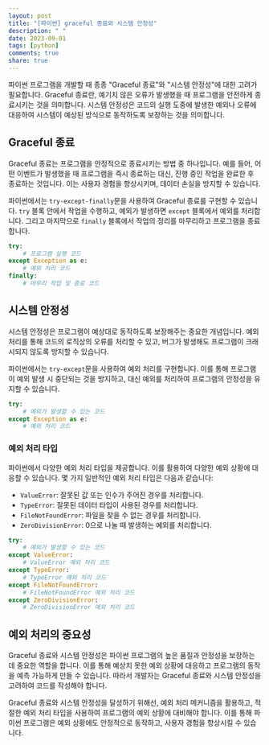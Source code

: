 ```yaml
---
layout: post
title: "[파이썬] graceful 종료와 시스템 안정성"
description: " "
date: 2023-09-01
tags: [python]
comments: true
share: true
---
```


파이썬 프로그램을 개발할 때 종종 "Graceful 종료"와 "시스템 안정성"에 대한 고려가 필요합니다. Graceful 종료란, 예기치 않은 오류가 발생했을 때 프로그램을 안전하게 종료시키는 것을 의미합니다. 시스템 안정성은 코드의 실행 도중에 발생한 예외나 오류에 대응하여 시스템이 예상된 방식으로 동작하도록 보장하는 것을 의미합니다.

## Graceful 종료

Graceful 종료는 프로그램을 안정적으로 종료시키는 방법 중 하나입니다. 예를 들어, 어떤 이벤트가 발생했을 때 프로그램을 즉시 종료하는 대신, 진행 중인 작업을 완료한 후 종료하는 것입니다. 이는 사용자 경험을 향상시키며, 데이터 손실을 방지할 수 있습니다.

파이썬에서는 `try-except-finally`문을 사용하여 Graceful 종료를 구현할 수 있습니다. `try` 블록 안에서 작업을 수행하고, 예외가 발생하면 `except` 블록에서 예외를 처리합니다. 그리고 마지막으로 `finally` 블록에서 작업의 정리를 마무리하고 프로그램을 종료합니다.

```python
try:
    # 프로그램 실행 코드
except Exception as e:
    # 예외 처리 코드
finally:
    # 마무리 작업 및 종료 코드
```

## 시스템 안정성

시스템 안정성은 프로그램이 예상대로 동작하도록 보장해주는 중요한 개념입니다. 예외 처리를 통해 코드의 로직상의 오류를 처리할 수 있고, 버그가 발생해도 프로그램이 크래시되지 않도록 방지할 수 있습니다.

파이썬에서는 `try-except`문을 사용하여 예외 처리를 구현합니다. 이를 통해 프로그램이 예외 발생 시 중단되는 것을 방지하고, 대신 예외를 처리하여 프로그램의 안정성을 유지할 수 있습니다.

```python
try:
    # 예외가 발생할 수 있는 코드
except Exception as e:
    # 예외 처리 코드
```

### 예외 처리 타입

파이썬에서 다양한 예외 처리 타입을 제공합니다. 이를 활용하여 다양한 예외 상황에 대응할 수 있습니다. 몇 가지 일반적인 예외 처리 타입은 다음과 같습니다:

- `ValueError`: 잘못된 값 또는 인수가 주어진 경우를 처리합니다.
- `TypeError`: 잘못된 데이터 타입이 사용된 경우를 처리합니다.
- `FileNotFoundError`: 파일을 찾을 수 없는 경우를 처리합니다.
- `ZeroDivisionError`: 0으로 나눌 때 발생하는 예외를 처리합니다.

```python
try:
    # 예외가 발생할 수 있는 코드
except ValueError:
    # ValueError 예외 처리 코드
except TypeError:
    # TypeError 예외 처리 코드
except FileNotFoundError:
    # FileNotFoundError 예외 처리 코드
except ZeroDivisionError:
    # ZeroDivisionError 예외 처리 코드
```

## 예외 처리의 중요성

Graceful 종료와 시스템 안정성은 파이썬 프로그램의 높은 품질과 안정성을 보장하는 데 중요한 역할을 합니다. 이를 통해 예상치 못한 예외 상황에 대응하고 프로그램의 동작을 예측 가능하게 만들 수 있습니다. 따라서 개발자는 Graceful 종료와 시스템 안정성을 고려하여 코드를 작성해야 합니다.

Graceful 종료와 시스템 안정성을 달성하기 위해선, 예외 처리 메커니즘을 활용하고, 적절한 예외 처리 타입을 사용하여 프로그램의 예외 상황에 대비해야 합니다. 이를 통해 파이썬 프로그램은 예외 상황에도 안정적으로 동작하고, 사용자 경험을 향상시킬 수 있습니다.